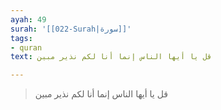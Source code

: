 ```yaml
---
ayah: 49
surah: '[[022-Surah|سورة]]'
tags:
- quran
text: قل يا أيها الناس إنما أنا لكم نذير مبين

---
```

> قل يا أيها الناس إنما أنا لكم نذير مبين
